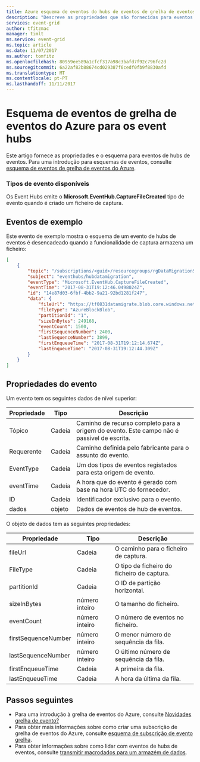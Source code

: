 ```yaml
---
title: Azure esquema de eventos do hubs de eventos de grelha de eventos
description: "Descreve as propriedades que são fornecidas para eventos de hubs de eventos com grelha de eventos do Azure"
services: event-grid
author: tfitzmac
manager: timlt
ms.service: event-grid
ms.topic: article
ms.date: 11/07/2017
ms.author: tomfitz
ms.openlocfilehash: 80959ee589a1cfcf317a98c3bafd7f92c796fc2d
ms.sourcegitcommit: 6a22af82b88674cd029387f6cedf0fb9f8830afd
ms.translationtype: MT
ms.contentlocale: pt-PT
ms.lasthandoff: 11/11/2017
---
```

# <a name="azure-event-grid-event-schema-for-event-hubs"></a>Esquema de eventos de grelha de eventos do Azure para os event hubs

Este artigo fornece as propriedades e o esquema para eventos de hubs de eventos. Para uma introdução para esquemas de eventos, consulte [esquema de eventos de grelha de eventos do Azure](event-schema.md).

### <a name="available-event-types"></a>Tipos de evento disponíveis

Os Event Hubs emite o **Microsoft.EventHub.CaptureFileCreated** tipo de evento quando é criado um ficheiro de captura.

## <a name="example-event"></a>Eventos de exemplo

Este evento de exemplo mostra o esquema de um evento de hubs de eventos é desencadeado quando a funcionalidade de captura armazena um ficheiro: 

```json
[
    {
        "topic": "/subscriptions/<guid>/resourcegroups/rgDataMigrationSample/providers/Microsoft.EventHub/namespaces/tfdatamigratens",
        "subject": "eventhubs/hubdatamigration",
        "eventType": "Microsoft.EventHub.CaptureFileCreated",
        "eventTime": "2017-08-31T19:12:46.0498024Z",
        "id": "14e87d03-6fbf-4bb2-9a21-92bd1281f247",
        "data": {
            "fileUrl": "https://tf0831datamigrate.blob.core.windows.net/windturbinecapture/tfdatamigratens/hubdatamigration/1/2017/08/31/19/11/45.avro",
            "fileType": "AzureBlockBlob",
            "partitionId": "1",
            "sizeInBytes": 249168,
            "eventCount": 1500,
            "firstSequenceNumber": 2400,
            "lastSequenceNumber": 3899,
            "firstEnqueueTime": "2017-08-31T19:12:14.674Z",
            "lastEnqueueTime": "2017-08-31T19:12:44.309Z"
        }
    }
]
```

## <a name="event-properties"></a>Propriedades do evento

Um evento tem os seguintes dados de nível superior:

| Propriedade | Tipo | Descrição |
| -------- | ---- | ----------- |
| Tópico | Cadeia | Caminho de recurso completo para a origem do evento. Este campo não é passível de escrita. |
| Requerente | Cadeia | Caminho definida pelo fabricante para o assunto do evento. |
| EventType | Cadeia | Um dos tipos de eventos registados para esta origem de evento. |
| eventTime | Cadeia | A hora que do evento é gerado com base na hora UTC do fornecedor. |
| ID | Cadeia | Identificador exclusivo para o evento. |
| dados | objeto | Dados de eventos de hub de eventos. |

O objeto de dados tem as seguintes propriedades:

| Propriedade | Tipo | Descrição |
| -------- | ---- | ----------- |
| fileUrl | Cadeia | O caminho para o ficheiro de captura. |
| FileType | Cadeia | O tipo de ficheiro do ficheiro de captura. |
| partitionId | Cadeia | O ID de partição horizontal. |
| sizeInBytes | número inteiro | O tamanho do ficheiro. |
| eventCount | número inteiro | O número de eventos no ficheiro. |
| firstSequenceNumber | número inteiro | O menor número de sequência da fila. |
| lastSequenceNumber | número inteiro | O último número de sequência da fila. |
| firstEnqueueTime | Cadeia | A primeira da fila. |
| lastEnqueueTime | Cadeia | A hora da última da fila. |

## <a name="next-steps"></a>Passos seguintes

* Para uma introdução à grelha de eventos do Azure, consulte [Novidades grelha de evento?](overview.md)
* Para obter mais informações sobre como criar uma subscrição de grelha de eventos do Azure, consulte [esquema de subscrição de evento grelha](subscription-creation-schema.md).
* Para obter informações sobre como lidar com eventos de hubs de eventos, consulte [transmitir macrodados para um armazém de dados](event-grid-event-hubs-integration.md).